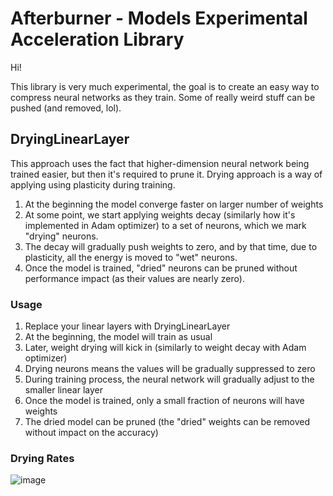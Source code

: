 # Afterburner - Models Experimental Acceleration Library 

Hi!

This library is very much experimental, the goal is to create an easy way to compress neural networks as they train.
Some of really weird stuff can be pushed (and removed, lol).

## DryingLinearLayer

This approach uses the fact that higher-dimension neural network being trained easier, but then it's required to prune it.
Drying approach is a way of applying using plasticity during training.
1. At the beginning the model converge faster on larger number of weights
2. At some point, we start applying weights decay (similarly how it's implemented in Adam optimizer) to a set of neurons, which we mark "drying" neurons.
3. The decay will gradually push weights to zero, and by that time, due to plasticity, all the energy is moved to "wet" neurons.
4. Once the model is trained, "dried" neurons can be pruned without performance impact (as their values are nearly zero).

### Usage

1. Replace your linear layers with DryingLinearLayer
2. At the beginning, the model will train as usual
3. Later, weight drying will kick in (similarly to weight decay with Adam optimizer)
4. Drying neurons means the values will be gradually suppressed to zero
5. During training process, the neural network will gradually adjust to the smaller linear layer
6. Once the model is trained, only a small fraction of neurons will have weights
7. The dried model can be pruned (the "dried" weights can be removed without impact on the accuracy)

### Drying Rates
![image](https://github.com/user-attachments/assets/30f8a7f6-7961-4494-8769-3673aa877090)
